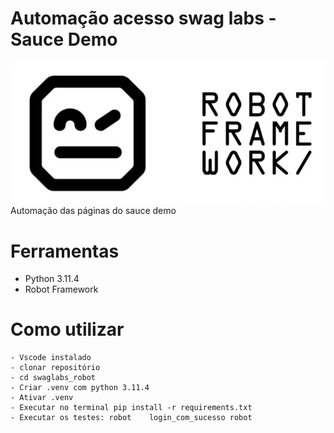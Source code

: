 # Automação acesso swag labs - Sauce Demo
![Alt text](image.png)
Automação das páginas do sauce demo

# Ferramentas
 - Python 3.11.4
 - Robot Framework


# Como utilizar

    - Vscode instalado
    - clonar repositório
    - cd swaglabs_robot
    - Criar .venv com python 3.11.4
    - Ativar .venv
    - Executar no terminal pip install -r requirements.txt
    - Executar os testes: robot    login_com_sucesso robot